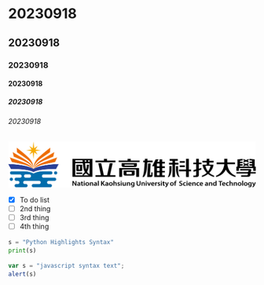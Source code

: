 # 20230918
## 20230918
### 20230918
#### 20230918
##### 20230918
###### 20230918

![NKUST](nkust.png "高科大")

- [x] To do list
- [ ] 2nd thing
- [ ] 3rd thing
- [ ] 4th thing

```python
s = "Python Highlights Syntax"
print(s)
```

```js
var s = "javascript syntax text";
alert(s)
```
